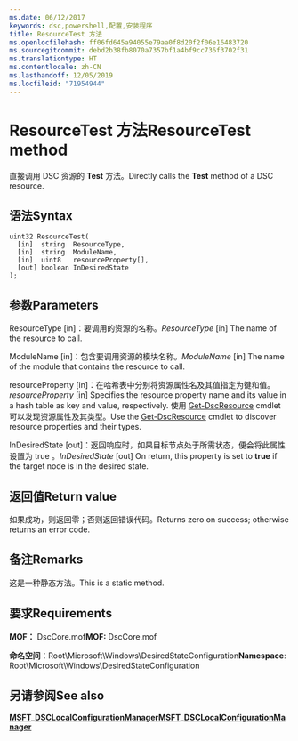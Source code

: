 ```yaml
---
ms.date: 06/12/2017
keywords: dsc,powershell,配置,安装程序
title: ResourceTest 方法
ms.openlocfilehash: ff06fd645a94055e79aa0f8d20f2f06e16483720
ms.sourcegitcommit: debd2b38fb8070a7357bf1a4bf9cc736f3702f31
ms.translationtype: HT
ms.contentlocale: zh-CN
ms.lasthandoff: 12/05/2019
ms.locfileid: "71954944"
---
```

# <a name="resourcetest-method"></a><span data-ttu-id="e5c2f-103">ResourceTest 方法</span><span class="sxs-lookup"><span data-stu-id="e5c2f-103">ResourceTest method</span></span>

<span data-ttu-id="e5c2f-104">直接调用 DSC 资源的 **Test** 方法。</span><span class="sxs-lookup"><span data-stu-id="e5c2f-104">Directly calls the **Test** method of a DSC resource.</span></span>

## <a name="syntax"></a><span data-ttu-id="e5c2f-105">语法</span><span class="sxs-lookup"><span data-stu-id="e5c2f-105">Syntax</span></span>

```mof
uint32 ResourceTest(
  [in]  string  ResourceType,
  [in]  string  ModuleName,
  [in]  uint8   resourceProperty[],
  [out] boolean InDesiredState
);
```

## <a name="parameters"></a><span data-ttu-id="e5c2f-106">参数</span><span class="sxs-lookup"><span data-stu-id="e5c2f-106">Parameters</span></span>

<span data-ttu-id="e5c2f-107">ResourceType  \[in\]：要调用的资源的名称。</span><span class="sxs-lookup"><span data-stu-id="e5c2f-107">*ResourceType* \[in\] The name of the resource to call.</span></span>

<span data-ttu-id="e5c2f-108">ModuleName  \[in\]：包含要调用资源的模块名称。</span><span class="sxs-lookup"><span data-stu-id="e5c2f-108">*ModuleName* \[in\] The name of the module that contains the resource to call.</span></span>

<span data-ttu-id="e5c2f-109">resourceProperty  \[in\]：在哈希表中分别将资源属性名及其值指定为键和值。</span><span class="sxs-lookup"><span data-stu-id="e5c2f-109">*resourceProperty* \[in\] Specifies the resource property name and its value in a hash table as key and value, respectively.</span></span> <span data-ttu-id="e5c2f-110">使用 [Get-DscResource](/powershell/module/PSDesiredStateConfiguration/Get-DscResource) cmdlet 可以发现资源属性及其类型。</span><span class="sxs-lookup"><span data-stu-id="e5c2f-110">Use the [Get-DscResource](/powershell/module/PSDesiredStateConfiguration/Get-DscResource) cmdlet to discover resource properties and their types.</span></span>

<span data-ttu-id="e5c2f-111">InDesiredState  \[out\]：返回响应时，如果目标节点处于所需状态，便会将此属性设置为 true  。</span><span class="sxs-lookup"><span data-stu-id="e5c2f-111">*InDesiredState* \[out\] On return, this property is set to **true** if the target node is in the desired state.</span></span>

## <a name="return-value"></a><span data-ttu-id="e5c2f-112">返回值</span><span class="sxs-lookup"><span data-stu-id="e5c2f-112">Return value</span></span>

<span data-ttu-id="e5c2f-113">如果成功，则返回零；否则返回错误代码。</span><span class="sxs-lookup"><span data-stu-id="e5c2f-113">Returns zero on success; otherwise returns an error code.</span></span>

## <a name="remarks"></a><span data-ttu-id="e5c2f-114">备注</span><span class="sxs-lookup"><span data-stu-id="e5c2f-114">Remarks</span></span>

<span data-ttu-id="e5c2f-115">这是一种静态方法。</span><span class="sxs-lookup"><span data-stu-id="e5c2f-115">This is a static method.</span></span>

## <a name="requirements"></a><span data-ttu-id="e5c2f-116">要求</span><span class="sxs-lookup"><span data-stu-id="e5c2f-116">Requirements</span></span>

<span data-ttu-id="e5c2f-117">**MOF：** DscCore.mof</span><span class="sxs-lookup"><span data-stu-id="e5c2f-117">**MOF:** DscCore.mof</span></span>

<span data-ttu-id="e5c2f-118">**命名空间**：Root\Microsoft\Windows\DesiredStateConfiguration</span><span class="sxs-lookup"><span data-stu-id="e5c2f-118">**Namespace**: Root\Microsoft\Windows\DesiredStateConfiguration</span></span>

## <a name="see-also"></a><span data-ttu-id="e5c2f-119">另请参阅</span><span class="sxs-lookup"><span data-stu-id="e5c2f-119">See also</span></span>

[<span data-ttu-id="e5c2f-120">**MSFT_DSCLocalConfigurationManager**</span><span class="sxs-lookup"><span data-stu-id="e5c2f-120">**MSFT_DSCLocalConfigurationManager**</span></span>](msft-dsclocalconfigurationmanager.md)
